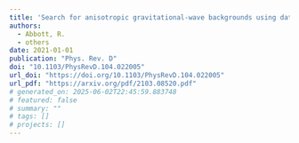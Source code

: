 ```yaml
---
title: 'Search for anisotropic gravitational-wave backgrounds using data from Advanced LIGO and Advanced Virgo\textquoteright{}s first three observing runs'
authors:
  - Abbott, R.
  - others
date: 2021-01-01
publication: "Phys. Rev. D"
doi: "10.1103/PhysRevD.104.022005"
url_doi: "https://doi.org/10.1103/PhysRevD.104.022005"
url_pdf: "https://arxiv.org/pdf/2103.08520.pdf"
# generated_on: 2025-06-02T22:45:59.883748
# featured: false
# summary: ""
# tags: []
# projects: []
---
```


